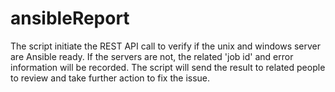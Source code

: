 # ansibleReport
The script initiate the REST API call to verify if the unix and windows server are Ansible ready. If the servers are not, the related 'job id' and error information will be recorded.
The script will send the result to related people to review and take further action to fix the issue.
